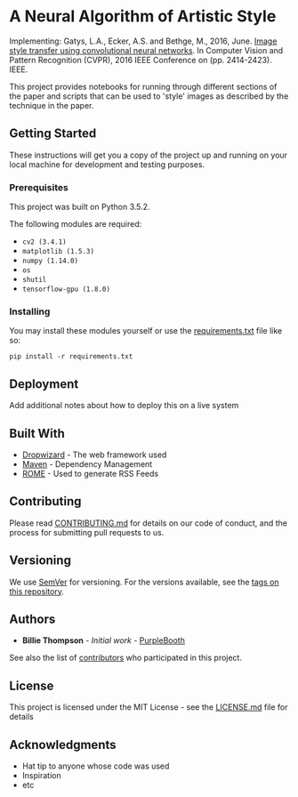 # A Neural Algorithm of Artistic Style

Implementing: Gatys, L.A., Ecker, A.S. and Bethge, M., 2016, June. [Image style transfer using convolutional neural networks](https://www.cv-foundation.org/openaccess/content_cvpr_2016/papers/Gatys_Image_Style_Transfer_CVPR_2016_paper.pdf). In Computer Vision and Pattern Recognition (CVPR), 2016 IEEE Conference on (pp. 2414-2423). IEEE.

This project provides notebooks for running through different sections of the paper and scripts that can be used to 'style' images as described by the technique in the paper. 

## Getting Started

These instructions will get you a copy of the project up and running on your local machine for development and testing purposes. 

### Prerequisites

This project was built on Python 3.5.2.

The following modules are required:
* ```cv2 (3.4.1)```
* ```matplotlib (1.5.3)```
* ```numpy (1.14.0)```
* ```os```
* ```shutil```
* ```tensorflow-gpu (1.8.0)```

### Installing
You may install these modules yourself or use the [requirements.txt](https://github.com/ashwindcruz/style-transfer/blob/master/requirements.txt) file like so: 
```
pip install -r requirements.txt
```


## Deployment

Add additional notes about how to deploy this on a live system

## Built With

* [Dropwizard](http://www.dropwizard.io/1.0.2/docs/) - The web framework used
* [Maven](https://maven.apache.org/) - Dependency Management
* [ROME](https://rometools.github.io/rome/) - Used to generate RSS Feeds

## Contributing

Please read [CONTRIBUTING.md](https://gist.github.com/PurpleBooth/b24679402957c63ec426) for details on our code of conduct, and the process for submitting pull requests to us.

## Versioning

We use [SemVer](http://semver.org/) for versioning. For the versions available, see the [tags on this repository](https://github.com/your/project/tags). 

## Authors

* **Billie Thompson** - *Initial work* - [PurpleBooth](https://github.com/PurpleBooth)

See also the list of [contributors](https://github.com/your/project/contributors) who participated in this project.

## License

This project is licensed under the MIT License - see the [LICENSE.md](LICENSE.md) file for details

## Acknowledgments

* Hat tip to anyone whose code was used
* Inspiration
* etc

